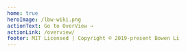 ```yaml
---
home: true
heroImage: /lbw-wiki.png
actionText: Go to OverView →
actionLink: /overview/
footer: MIT Licensed | Copyright © 2019-present Bowen Li
---
```


